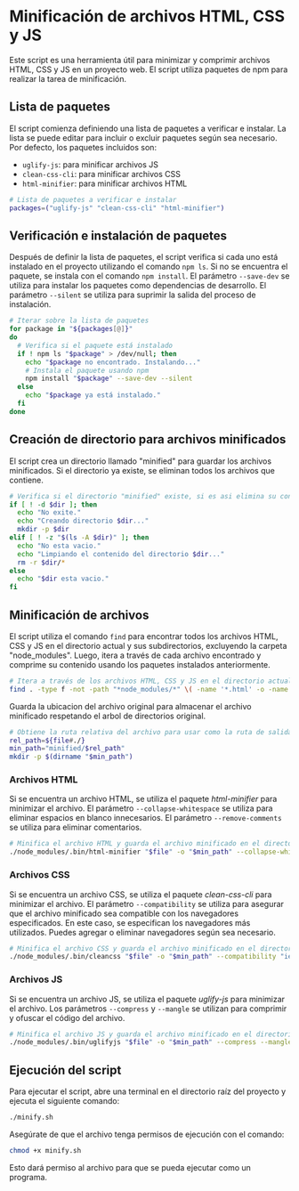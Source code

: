# Minificación de archivos HTML, CSS y JS

Este script es una herramienta útil para minimizar y comprimir archivos HTML, CSS y JS en un proyecto web. El script utiliza paquetes de npm para realizar la tarea de minificación.

## Lista de paquetes

El script comienza definiendo una lista de paquetes a verificar e instalar. La lista se puede editar para incluir o excluir paquetes según sea necesario. Por defecto, los paquetes incluidos son:

- `uglify-js`: para minificar archivos JS
- `clean-css-cli`: para minificar archivos CSS
- `html-minifier`: para minificar archivos HTML

```sh
# Lista de paquetes a verificar e instalar
packages=("uglify-js" "clean-css-cli" "html-minifier")
```

## Verificación e instalación de paquetes

Después de definir la lista de paquetes, el script verifica si cada uno está instalado en el proyecto utilizando el comando `npm ls`. Si no se encuentra el paquete, se instala con el comando `npm install`. El parámetro `--save-dev` se utiliza para instalar los paquetes como dependencias de desarrollo. El parámetro `--silent` se utiliza para suprimir la salida del proceso de instalación.

```sh
# Iterar sobre la lista de paquetes
for package in "${packages[@]}"
do
  # Verifica si el paquete está instalado
  if ! npm ls "$package" > /dev/null; then
    echo "$package no encontrado. Instalando..."
    # Instala el paquete usando npm
    npm install "$package" --save-dev --silent
  else
    echo "$package ya está instalado."
  fi
done
```

## Creación de directorio para archivos minificados

El script crea un directorio llamado "minified" para guardar los archivos minificados. Si el directorio ya existe, se eliminan todos los archivos que contiene.

```sh
# Verifica si el directorio "minified" existe, si es asi elimina su contenido, y si no crea el directorio.
if [ ! -d $dir ]; then
  echo "No exite."
  echo "Creando directorio $dir..."
  mkdir -p $dir
elif [ ! -z "$(ls -A $dir)" ]; then
  echo "No esta vacio."
  echo "Limpiando el contenido del directorio $dir..."
  rm -r $dir/*
else
  echo "$dir esta vacio."
fi
```

## Minificación de archivos

El script utiliza el comando `find` para encontrar todos los archivos HTML, CSS y JS en el directorio actual y sus subdirectorios, excluyendo la carpeta "node_modules". Luego, itera a través de cada archivo encontrado y comprime su contenido usando los paquetes instalados anteriormente.

```sh
# Itera a través de los archivos HTML, CSS y JS en el directorio actual y sus subdirectorios, excluyendo la carpeta "node_modules"
find . -type f -not -path "*node_modules/*" \( -name '*.html' -o -name '*.css' -o -name '*.js' \)
```

Guarda la ubicacion del archivo original para almacenar el archivo minificado respetando el arbol de directorios original.

```sh
# Obtiene la ruta relativa del archivo para usar como la ruta de salida del archivo minificado, y la crea.
rel_path=${file#./}
min_path="minified/$rel_path"
mkdir -p $(dirname "$min_path")
```

### Archivos HTML

Si se encuentra un archivo HTML, se utiliza el paquete *html-minifier* para minimizar el archivo. El parámetro `--collapse-whitespace` se utiliza para eliminar espacios en blanco innecesarios. El parámetro `--remove-comments` se utiliza para eliminar comentarios.

```sh
# Minifica el archivo HTML y guarda el archivo minificado en el directorio "minified"
./node_modules/.bin/html-minifier "$file" -o "$min_path" --collapse-whitespace --remove-comments
```

### Archivos CSS

Si se encuentra un archivo CSS, se utiliza el paquete *clean-css-cli* para minimizar el archivo. El parámetro `--compatibility` se utiliza para asegurar que el archivo minificado sea compatible con los navegadores especificados. En este caso, se especifican los navegadores más utilizados. Puedes agregar o eliminar navegadores según sea necesario.

```sh
# Minifica el archivo CSS y guarda el archivo minificado en el directorio "minified"
./node_modules/.bin/cleancss "$file" -o "$min_path" --compatibility "ie >= 11, Edge >= 12, Firefox >= 2, Chrome >= 4, Safari >= 3.1, Opera >= 15, iOS >= 3.2"
```

### Archivos JS

Si se encuentra un archivo JS, se utiliza el paquete *uglify-js* para minimizar el archivo. Los parámetros `--compress` y `--mangle` se utilizan para comprimir y ofuscar el código del archivo.

```sh
# Minifica el archivo JS y guarda el archivo minificado en el directorio "minified"
./node_modules/.bin/uglifyjs "$file" -o "$min_path" --compress --mangle
```

## Ejecución del script

Para ejecutar el script, abre una terminal en el directorio raíz del proyecto y ejecuta el siguiente comando:

```sh
./minify.sh
```

Asegúrate de que el archivo tenga permisos de ejecución con el comando:

```sh
chmod +x minify.sh
```

Esto dará permiso al archivo para que se pueda ejecutar como un programa.
